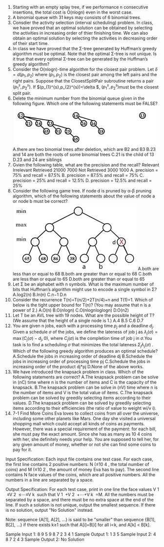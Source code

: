 1. Starting with an empty splay tree, if we performance n consecutive insertions, the total cost is O(nlogn) even in the worst case.
2. A binomial queue with 31 keys may consists of 6 binomial trees.
3. Consdier the activity selection (interval scheduling) problem. In class, we have proved that an optimal solution can be obtained by selecting the activities in increasing order of thier finishing time. We can also obtain an optimal solution by selecting the activities in decreasing order of their start time.
4. In class we have proved that the Σ-tree generated by Huffman’s greedy algorithm must be optimal. Note that the optimal Σ-tree is not unique. Is it true that every optimal Σ-tree can be generated by the Huffman’s greedy algorithm?
5. Consider the O(nlogn)-time algorithm for the closest pair problem. Let $\delta=d(p_1,p_2)$ where $(p_1,p_2)$ is the closest pair among the left pairs and the right pairs. Suppose that the ClosestSplitPair subroutine returns a pair $(p_{1}^{s},p_{2}^{s})$. If $(p_{1}^{s},p_{2}^{s})<\delta $, $(p_{1}^{s},p_{2}^{s})$must be the closest split pair.
6. Delete the minimum number from the binomial queue given in the following figure. Which one of the following statements must be FALSE?
![](./1.png)
A.there are two binomial trees after deletion, which are B2 and B3
B.23 and 14 are both the roots of some binomial trees
C.21 is the child of 13
D.23 and 24 are siblings
7. Gvien the following table, what are the precision and the recall?
Relevant	Irrelevant
Retrieved	21000	7000
Not Retrieved	3000	1000
A.
precision = 75% and recall = 87.5%
B.
precision = 87.5% and recall = 75%
C.
precision = 25% and recall = 12.5%
D.
precision = 12.5% and recall = 25%
8. Consider the following game tree. If node d is pruned by α-β pruning algorithm, which of the following statements about the value of node a or node b must be correct?
![](./2.jpg)
A.both are less than or equal to 68
B.both are greater than or equal to 68
C.both are less than or equal to 65
D.both are greater than or equal to 65
9. Let Σ be an alphabet with n symbols. What is the maximum number of bits that Huffman’s algorithm might use to encode a single symbol in Σ?
A.log2(n)
B.ln(n)
C.n−1
D.n
10. Consider the recurrence T(n)=T(n/2)+2T(n/4)+n and T(1)=1. Which of below is the tight upper bound for T(n)? (You may assume that n is a power of 2.)
A.O(n)
B.O(nlogn)
C.O(nlognloglogn)
D.O(n2)
11. Let T be an AVL tree with 19 nodes. What are the possible height of T? (We assume that the height of a single node is 1.)
A.4
B.5
C.6
D.7
12. You are given n jobs, each with a processing time $p 
_j$ and a deadline $d_j$. Given a schedule $\sigma$ of the jobs, we define the lateness of job j as $\lambda_j(\sigma)=\max(C_j(\sigma)−d_j,0)$, where $C_j(\sigma)$ is the completion time of job j in $\sigma$.You task is to find a scheduling $\sigma$ that minimizes the total lateness $\Sigma_j\lambda_j(\sigma)$ . Which of the following greedy algorithm produces an optimal schedule?
A.Schedule the jobs in increasing order of deadline dj
B.Schedule the jobs in increasing order of processing time pj
​C.Schedule the jobs in increasing order of the product dj*pj
D.None of the above works.
13. We have introduced the knapsack problem in class. Which of the following statements are correct?
A.The knapsack problem can be solve in (nC) time where n is the number of items and C is the capacity of the knapsack.
B.The knapsack problem can be solve in (nV) time where n is the number of items and V is the total value of items.
C.The knapsack problem can be solved by greedily selecting items according to their values.
D.The knapsack problem can be solved by greedily selecting items according to their efficiencies (the ratio of value to weight wi/v 
i).
14. 7-1 Find More Coins
Eva loves to collect coins from all over the universe, including some other planets like Mars. One day she visited a universal shopping mall which could accept all kinds of coins as payments. However, there was a special requirement of the payment: for each bill, she must pay the exact amount. Since she has as many as 10 
4
  coins with her, she definitely needs your help. You are supposed to tell her, for any given amount of money, whether or not she can find some coins to pay for it.

Input Specification:
Each input file contains one test case. For each case, the first line contains 2 positive numbers: N (≤10 
4
 , the total number of coins) and M (≤10 
2
 , the amount of money Eva has to pay). The second line contains N face values of the coins, which are all positive numbers. All the numbers in a line are separated by a space.

Output Specification:
For each test case, print in one line the face values V 
1
​
 ≤V 
2
​
 ≤⋯≤V 
k
​
  such that V 
1
​
 +V 
2
​
 +⋯+V 
k
​
 =M. All the numbers must be separated by a space, and there must be no extra space at the end of the line. If such a solution is not unique, output the smallest sequence. If there is no solution, output "No Solution" instead.

Note: sequence {A[1], A[2], ...} is said to be "smaller" than sequence {B[1], B[2], ...} if there exists k≥1 such that A[i]=B[i] for all i<k, and A[k] < B[k].

Sample Input 1:
8 9
5 9 8 7 2 3 4 1
Sample Output 1:
1 3 5
Sample Input 2:
4 8
7 2 4 3
Sample Output 2:
No Solution